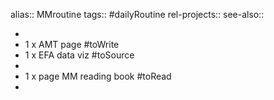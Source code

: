 alias:: MMroutine
tags:: #dailyRoutine
rel-projects:: 
see-also::

-
- 1 x AMT page #toWrite
- 1 x EFA data viz #toSource
-
- 1 x page MM reading book #toRead
-